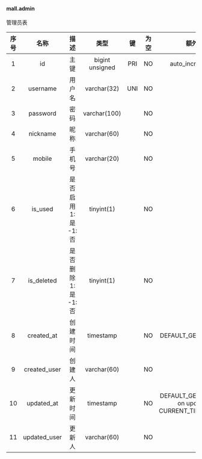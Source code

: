 #### mall.admin 
管理员表

| 序号 | 名称 | 描述 | 类型 | 键 | 为空 | 额外 | 默认值 |
| :--: | :--: | :--: | :--: | :--: | :--: | :--: | :--: |
| 1 | id | 主键 | bigint unsigned | PRI | NO | auto_increment |  |
| 2 | username | 用户名 | varchar(32) | UNI | NO |  |  |
| 3 | password | 密码 | varchar(100) |  | NO |  |  |
| 4 | nickname | 昵称 | varchar(60) |  | NO |  |  |
| 5 | mobile | 手机号 | varchar(20) |  | NO |  |  |
| 6 | is_used | 是否启用 1:是  -1:否 | tinyint(1) |  | NO |  | 1 |
| 7 | is_deleted | 是否删除 1:是  -1:否 | tinyint(1) |  | NO |  | -1 |
| 8 | created_at | 创建时间 | timestamp |  | NO | DEFAULT_GENERATED | CURRENT_TIMESTAMP |
| 9 | created_user | 创建人 | varchar(60) |  | NO |  |  |
| 10 | updated_at | 更新时间 | timestamp |  | NO | DEFAULT_GENERATED on update CURRENT_TIMESTAMP | CURRENT_TIMESTAMP |
| 11 | updated_user | 更新人 | varchar(60) |  | NO |  |  |
